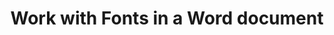 ﻿---
title: "Work with Fonts in a Word document"
type: docs
url: /fonts/
description: "Work with Fonts in a Word document"
weight: 100
---

